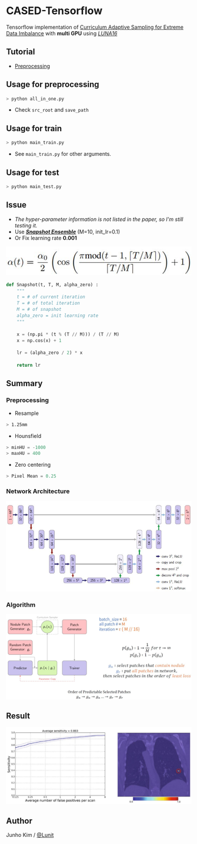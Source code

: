 # CASED-Tensorflow
Tensorflow implementation of [Curriculum Adaptive Sampling for Extreme Data Imbalance](https://www.researchgate.net/publication/319461093_CASED_Curriculum_Adaptive_Sampling_for_Extreme_Data_Imbalance) with **multi GPU** using [*LUNA16*](https://luna16.grand-challenge.org/)

## Tutorial
* [Preprocessing](https://github.com/taki0112/CASED-Tensorflow/blob/master/Preprocessing.md)

## Usage for preprocessing
```python
> python all_in_one.py
```
* Check `src_root` and `save_path`

## Usage for train
```python
> python main_train.py
```
* See `main_train.py` for other arguments.

## Usage for test
```python
> python main_test.py
```

## Issue
* *The hyper-parameter information is not listed in the paper, so I'm still testing it.*
* Use ***[Snapshot Ensemble](https://arxiv.org/pdf/1704.00109.pdf)*** (M=10, init_lr=0.1)
* Or Fix learning rate **0.001**

![snapshot](./assests/lr.JPG)
```python
def Snapshot(t, T, M, alpha_zero) :
    """
    t = # of current iteration
    T = # of total iteration
    M = # of snapshot
    alpha_zero = init learning rate
    """

    x = (np.pi * (t % (T // M))) / (T // M)
    x = np.cos(x) + 1

    lr = (alpha_zero / 2) * x

    return lr
 ```

## Summary
### Preprocessing
* Resample
```bash
> 1.25mm
```

* Hounsfield
```python
> minHU = -1000
> maxHU = 400
```

* Zero centering
```python
> Pixel Mean = 0.25
```

### Network Architecture
![network](./assests/network.JPG)

### Algorithm
![framework](./assests/framework.JPG)

## Result
![result2](./assests/result2.JPG)


## Author
Junho Kim / [@Lunit](http://lunit.io/)

